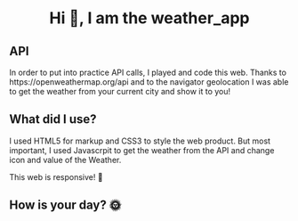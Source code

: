 <h1 align="center">Hi 👋, I am the weather_app</h1>

<h2 align="left">API</h2>
<p align="left">In order to put into practice API calls, I played and code this web. Thanks to https://openweathermap.org/api and to the navigator geolocation I was able to get the weather from your current city and show it to you!</p>

<h2 align="left">What did I use?</h2>
<p align="left">I used HTML5 for markup and CSS3 to style the web product. But most important, I used Javascrpit to get the weather from the API and change icon and value of the Weather.</p>
<p align="left">This web is responsive! 🤝 </p>

<h2 align="left">How is your day? 🌞</h2>
